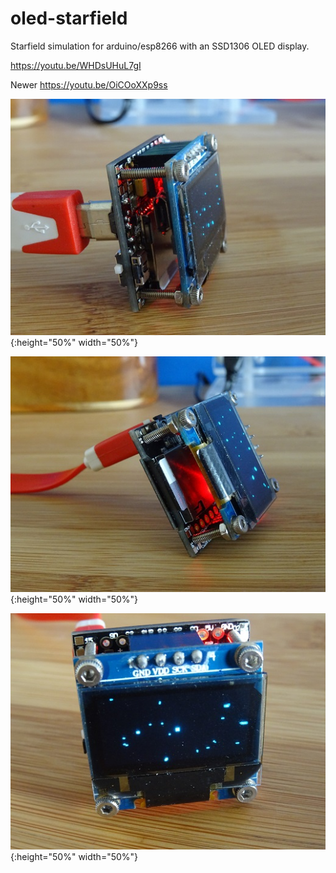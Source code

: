 # oled-starfield
Starfield simulation for arduino/esp8266 with an SSD1306 OLED display.

https://youtu.be/WHDsUHuL7gI

Newer https://youtu.be/OiCOoXXp9ss

![OLEDiESP Programming & reset](media/DSC01902.JPG) {:height="50%" width="50%"}

![OLEDiESP SD Card](media/DSC01903.JPG) {:height="50%" width="50%"}

![OLEDiESP](media/DSC01904.JPG) {:height="50%" width="50%"}

